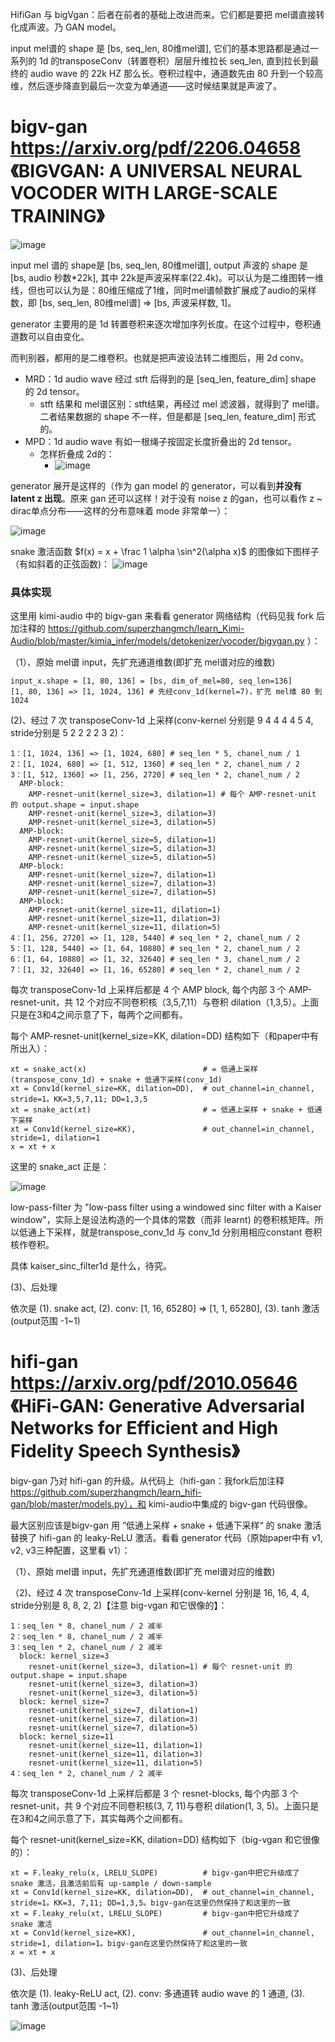 HifiGan 与 bigVgan：后者在前者的基础上改进而来。它们都是要把 mel谱直接转化成声波。乃 GAN model。

input mel谱的 shape 是 [bs, seq_len, 80维mel谱], 它们的基本思路都是通过一系列的 1d 的transposeConv（转置卷积）层层升维拉长 seq_len, 直到拉长到最终的 audio wave 的 22k HZ 那么长。卷积过程中，通道数先由 80 升到一个较高维，然后逐步降直到最后一次变为单通道——这时候结果就是声波了。

# bigv-gan https://arxiv.org/pdf/2206.04658 《BIGVGAN: A UNIVERSAL NEURAL VOCODER WITH LARGE-SCALE TRAINING》

![image](https://github.com/user-attachments/assets/8552b6be-7d26-4c9a-91f3-569d744dc1dd)

input mel 谱的 shape是 [bs, seq_len, 80维mel谱], output 声波的 shape 是 [bs, audio 秒数*22k], 其中 22k是声波采样率(22.4k)。可以认为是二维图转一维线，但也可以认为是：80维压缩成了1维，同时mel谱帧数扩展成了audio的采样数，即 [bs, seq_len, 80维mel谱]  => [bs, 声波采样数, 1]。

generator 主要用的是 1d 转置卷积来逐次增加序列长度。在这个过程中，卷积通道数可以自由变化。

而判别器，都用的是二维卷积。也就是把声波设法转二维图后，用 2d conv。
- MRD：1d audio wave 经过 stft 后得到的是 [seq_len, feature_dim] shape 的 2d tensor。
  - stft 结果和 mel谱区别：stft结果，再经过 mel 滤波器，就得到了 mel谱。二者结果数据的 shape 不一样，但是都是 [seq_len, feature_dim] 形式的。
- MPD：1d audio wave 有如一根绳子按固定长度折叠出的 2d tensor。
  - 怎样折叠成 2d的：
    - ![image](https://github.com/user-attachments/assets/7750997c-104c-4bd9-b619-aaca04c6b148)

generator 展开是这样的（作为 gan model 的 generator，可以看到**并没有 latent z 出现**。原来 gan 还可以这样！对于没有 noise z 的gan，也可以看作 z ~ dirac单点分布——这样的分布意味着 mode 非常单一）：

![image](https://github.com/user-attachments/assets/f94f60f4-a9fa-4b7f-8b55-79ac2bff7789)

snake 激活函数 $f(x) = x + \frac 1 \alpha \sin^2(\alpha x)$ 的图像如下图样子（有如斜着的正弦函数)：
![image](https://github.com/user-attachments/assets/1af63980-0740-4495-85f7-52e7c9e97d25)

### 具体实现

这里用 kimi-audio 中的 bigv-gan 来看看 generator 网络结构（代码见我 fork 后加注释的 https://github.com/superzhangmch/learn_Kimi-Audio/blob/master/kimia_infer/models/detokenizer/vocoder/bigvgan.py ）：

（1）、原始 mel谱 input，先扩充通道维数(即扩充 mel谱对应的维数)

```
input_x.shape = [1, 80, 136] = [bs, dim_of_mel=80, seq_len=136]
[1, 80, 136] => [1, 1024, 136] # 先经conv_1d(kernel=7)，扩充 mel维 80 到 1024  
```

(2)、经过 7 次 transposeConv-1d 上采样(conv-kernel 分别是 9 4 4 4 4 5 4, stride分别是 5 2 2 2 2 3 2)：
```
1：[1, 1024, 136] => [1, 1024, 680] # seq_len * 5, chanel_num / 1
2：[1, 1024, 680] => [1, 512, 1360] # seq_len * 2, chanel_num / 2
3：[1, 512, 1360] => [1, 256, 2720] # seq_len * 2, chanel_num / 2
  AMP-block:
    AMP-resnet-unit(kernel_size=3, dilation=1) # 每个 AMP-resnet-unit 的 output.shape = input.shape
    AMP-resnet-unit(kernel_size=3, dilation=3)
    AMP-resnet-unit(kernel_size=3, dilation=5)
  AMP-block:
    AMP-resnet-unit(kernel_size=5, dilation=1)
    AMP-resnet-unit(kernel_size=5, dilation=3)
    AMP-resnet-unit(kernel_size=5, dilation=5)
  AMP-block:
    AMP-resnet-unit(kernel_size=7, dilation=1)
    AMP-resnet-unit(kernel_size=7, dilation=3)
    AMP-resnet-unit(kernel_size=7, dilation=5)
  AMP-block:
    AMP-resnet-unit(kernel_size=11, dilation=1)
    AMP-resnet-unit(kernel_size=11, dilation=3)
    AMP-resnet-unit(kernel_size=11, dilation=5)
4：[1, 256, 2720] => [1, 128, 5440] # seq_len * 2, chanel_num / 2
5：[1, 128, 5440] => [1, 64, 10880] # seq_len * 2, chanel_num / 2
6：[1, 64, 10880] => [1, 32, 32640] # seq_len * 3, chanel_num / 2
7：[1, 32, 32640] => [1, 16, 65280] # seq_len * 2, chanel_num / 2
```

每次 transposeConv-1d 上采样后都是 4 个 AMP block, 每个内部 3 个 AMP-resnet-unit，共 12 个对应不同卷积核（3,5,7,11）与卷积 dilation（1,3,5）。上面只是在3和4之间示意了下，每两个之间都有。

每个 AMP-resnet-unit(kernel_size=KK, dilation=DD) 结构如下（和paper中有所出入）：

```
xt = snake_act(x)                          # = 低通上采样(transpose_conv_1d) + snake + 低通下采样(conv_1d)
xt = Conv1d(kernel_size=KK, dilation=DD),  # out_channel=in_channel, stride=1。KK=3,5,7,11; DD=1,3,5
xt = snake_act(xt)                         # = 低通上采样 + snake + 低通下采样
xt = Conv1d(kernel_size=KK),               # out_channel=in_channel, stride=1, dilation=1
x = xt + x
```
这里的 snake_act 正是：

![image](https://github.com/user-attachments/assets/fb5a47c2-2824-4d6e-924a-f2cad6d32c38)

low-pass-filter 为 "low-pass filter using a windowed sinc filter with a Kaiser window"，实际上是设法构造的一个具体的常数（而非 learnt) 的卷积核矩阵。所以低通上下采样，就是transpose_conv_1d 与 conv_1d 分别用相应constant 卷积核作卷积。

具体 kaiser_sinc_filter1d 是什么，待究。

(3)、后处理

依次是 (1). snake act,  (2). conv: [1, 16, 65280] => [1, 1, 65280],  (3). tanh 激活(output范围 -1~1)

# hifi-gan https://arxiv.org/pdf/2010.05646 《HiFi-GAN: Generative Adversarial Networks for Efficient and High Fidelity Speech Synthesis》

bigv-gan 乃对 hifi-gan 的升级。从代码上（hifi-gan：我fork后加注释 https://github.com/superzhangmch/learn_hifi-gan/blob/master/models.py），和 kimi-audio中集成的 bigv-gan 代码很像。

最大区别应该是bigv-gan 用 ”低通上采样 + snake + 低通下采样“ 的 snake 激活替换了 hifi-gan 的  leaky-ReLU 激活。看看 generator 代码（原始paper中有 v1, v2, v3三种配置，这里看 v1）：

（1）、原始 mel谱 input，先扩充通道维数(即扩充 mel谱对应的维数)

（2)、经过 4 次 transposeConv-1d 上采样(conv-kernel 分别是 16, 16, 4, 4, stride分别是 8,  8, 2, 2)【注意 big-vgan 和它很像的】：
```
1：seq_len * 8, chanel_num / 2 减半
2：seq_len * 8, chanel_num / 2 减半
3：seq_len * 2, chanel_num / 2 减半
  block: kernel_size=3
    resnet-unit(kernel_size=3, dilation=1) # 每个 resnet-unit 的 output.shape = input.shape
    resnet-unit(kernel_size=3, dilation=3)
    resnet-unit(kernel_size=3, dilation=5)
  block: kernel_size=7
    resnet-unit(kernel_size=7, dilation=1)
    resnet-unit(kernel_size=7, dilation=3)
    resnet-unit(kernel_size=7, dilation=5)
  block: kernel_size=11
    resnet-unit(kernel_size=11, dilation=1)
    resnet-unit(kernel_size=11, dilation=3)
    resnet-unit(kernel_size=11, dilation=5)
4：seq_len * 2, chanel_num / 2 减半
```

每次 transposeConv-1d 上采样后都是 3 个 resnet-blocks, 每个内部 3 个 resnet-unit，共 9 个对应不同卷积核(3, 7, 11)与卷积 dilation(1, 3, 5)。上面只是在3和4之间示意了下，其实每两个之间都有。

每个 resnet-unit(kernel_size=KK, dilation=DD) 结构如下（big-vgan 和它很像的）：

```
xt = F.leaky_relu(x, LRELU_SLOPE)          # bigv-gan中把它升级成了 snake 激活，且激活前后有 up-sample / down-sample
xt = Conv1d(kernel_size=KK, dilation=DD),  # out_channel=in_channel, stride=1。KK=3, 7,11; DD=1,3,5。bigv-gan在这里仍然保持了和这里的一致
xt = F.leaky_relu(xt, LRELU_SLOPE)         # bigv-gan中把它升级成了 snake 激活
xt = Conv1d(kernel_size=KK),               # out_channel=in_channel, stride=1, dilation=1。bigv-gan在这里仍然保持了和这里的一致
x = xt + x
```

(3)、后处理

依次是 (1). leaky-ReLU act,  (2). conv: 多通道转 audio wave 的 1 通道,  (3). tanh 激活(output范围 -1~1)

![image](https://github.com/user-attachments/assets/0fb67f42-c690-451b-8023-3f7c82a62f9d)
